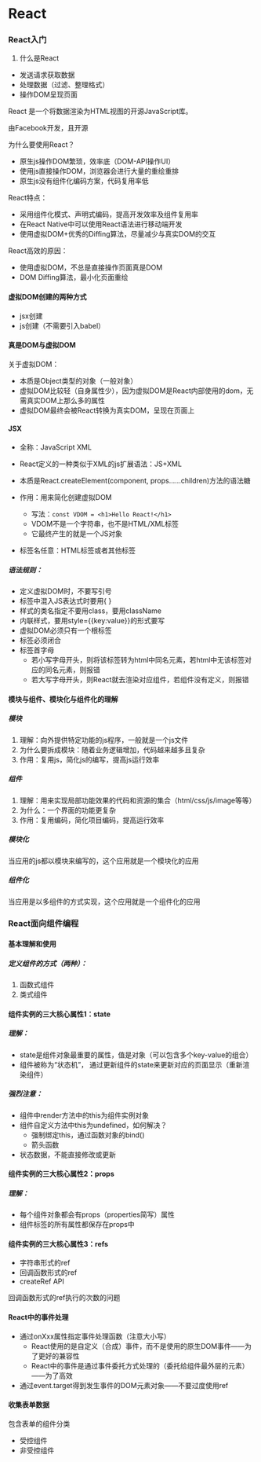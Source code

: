 # React

### React入门

1. 什么是React

- 发送请求获取数据
- 处理数据（过滤、整理格式）
- 操作DOM呈现页面

React 是一个将数据渲染为HTML视图的开源JavaScript库。

由Facebook开发，且开源

为什么要使用React？

- 原生js操作DOM繁琐，效率底（DOM-API操作UI）
- 使用js直接操作DOM，浏览器会进行大量的重绘重排
- 原生js没有组件化编码方案，代码复用率低

React特点：

- 采用组件化模式、声明式编码，提高开发效率及组件复用率
- 在React Native中可以使用React语法进行移动端开发
- 使用虚拟DOM+优秀的Diffing算法，尽量减少与真实DOM的交互

React高效的原因：

- 使用虚拟DOM，不总是直接操作页面真是DOM
- DOM Diffing算法，最小化页面重绘

#### 虚拟DOM创建的两种方式

- jsx创建
- js创建（不需要引入babel）

#### 真是DOM与虚拟DOM

关于虚拟DOM：

- 本质是Object类型的对象（一般对象）
- 虚拟DOM比较轻（自身属性少），因为虚拟DOM是React内部使用的dom，无需真实DOM上那么多的属性
- 虚拟DOM最终会被React转换为真实DOM，呈现在页面上

#### JSX

- 全称：JavaScript XML

- React定义的一种类似于XML的js扩展语法：JS+XML
- 本质是React.createElement(component, props......children)方法的语法糖
- 作用：用来简化创建虚拟DOM
  - 写法：`const VDOM = <h1>Hello React!</h1>`
  - VDOM不是一个字符串，也不是HTML/XML标签
  - 它最终产生的就是一个JS对象
- 标签名任意：HTML标签或者其他标签

##### 语法规则：

- 定义虚拟DOM时，不要写引号
- 标签中混入JS表达式时要用{ }
- 样式的类名指定不要用class，要用className
- 内联样式，要用style={{key:value}}的形式要写
- 虚拟DOM必须只有一个根标签
- 标签必须闭合
- 标签首字母
  - 若小写字母开头，则将该标签转为html中同名元素，若html中无该标签对应的同名元素，则报错
  - 若大写字母开头，则React就去渲染对应组件，若组件没有定义，则报错

#### 模块与组件、模块化与组件化的理解

##### 模块

1. 理解：向外提供特定功能的js程序，一般就是一个js文件
2. 为什么要拆成模块：随着业务逻辑增加，代码越来越多且复杂
3. 作用：复用js，简化js的编写，提高js运行效率

##### 组件

1. 理解：用来实现局部功能效果的代码和资源的集合（html/css/js/image等等）
2. 为什么：一个界面的功能更复杂
3. 作用：复用编码，简化项目编码，提高运行效率

##### 模块化

当应用的js都以模块来编写的，这个应用就是一个模块化的应用

##### 组件化

当应用是以多组件的方式实现，这个应用就是一个组件化的应用

### React面向组件编程

#### 基本理解和使用

##### 定义组件的方式（两种）：

1. 函数式组件
2. 类式组件

#### 组件实例的三大核心属性1：state

##### 理解：

- state是组件对象最重要的属性，值是对象（可以包含多个key-value的组合）
- 组件被称为“状态机”， 通过更新组件的state来更新对应的页面显示（重新渲染组件）

##### 强烈注意：

- 组件中render方法中的this为组件实例对象
- 组件自定义方法中this为undefined，如何解决？
  - 强制绑定this，通过函数对象的bind()
  - 箭头函数
- 状态数据，不能直接修改或更新

#### 组件实例的三大核心属性2：props

##### 理解：

- 每个组件对象都会有props（properties简写）属性
- 组件标签的所有属性都保存在props中

#### 组件实例的三大核心属性3：refs

- 字符串形式的ref
- 回调函数形式的ref
- createRef API

回调函数形式的ref执行的次数的问题

#### React中的事件处理

- 通过onXxx属性指定事件处理函数（注意大小写）
  - React使用的是自定义（合成）事件，而不是使用的原生DOM事件——为了更好的兼容性
  - React中的事件是通过事件委托方式处理的（委托给组件最外层的元素）——为了高效
- 通过event.target得到发生事件的DOM元素对象——不要过度使用ref

#### 收集表单数据

包含表单的组件分类

- 受控组件
- 非受控组件